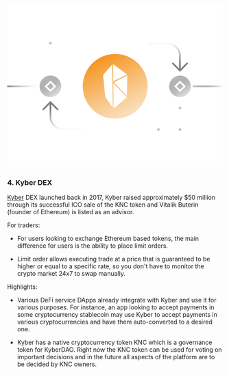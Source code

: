 ![](../images/knc-Main-l.png)

### 4. Kyber DEX

[Kyber](https://kyberswap.com/) DEX launched back in 2017, Kyber raised approximately $50 million through its successful ICO sale of the KNC token and Vitalik Buterin (founder of Ethereum) is listed as an advisor. 

For traders:

- For users looking to exchange Ethereum based tokens, the main difference for users is the ability to place limit orders. 

- Limit order allows executing trade at a price that is guaranteed to be higher or equal to a specific rate, so you don't have to monitor the crypto market 24x7 to swap manually. 

Highlights:

- Various DeFi service DApps already integrate with Kyber and use it for various purposes. For instance, an app looking to accept payments in some cryptocurrency stablecoin may use Kyber to accept payments in various cryptocurrencies and have them auto-converted to a desired one.

- Kyber has a native cryptocurrency token KNC which is a governance token for KyberDAO. Right now the KNC token can be used for voting on important decisions and in the future all aspects of the platform are to be decided by KNC owners.